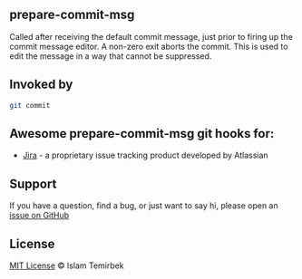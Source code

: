 ## prepare-commit-msg 

Called after receiving the default commit message, just prior to firing up the commit message editor. A non-zero exit aborts the commit. This is used to edit the message in a way that cannot be suppressed.

## Invoked by 

```bash
git commit
```

## Awesome prepare-commit-msg git hooks for:

* [Jira](https://github.com/aitemr/awesome-git-hooks/blob/master/prepare-commit-msg/prepare-commit-msg-jira) - a proprietary issue tracking product developed by Atlassian 

## Support

If you have a question, find a bug, or just want to say hi, please open an [issue on GitHub](https://github.com/aitemr/awesome-git-hooks/issues/new) 

## License

[MIT License](../LICENSE) © Islam Temirbek